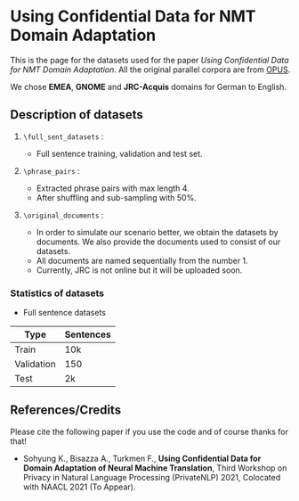 # Using Confidential Data for NMT Domain Adaptation

This is the page for the datasets used for the paper _Using Confidential Data for NMT Domain Adaptation_.
All the original parallel corpora are from [OPUS](https://opus.nlpl.eu/).

We chose **EMEA**, **GNOME** and **JRC-Acquis** domains for German to English. 



## Description of datasets


1. `\full_sent_datasets` :
    - Full sentence training, validation and test set. 
    
2. `\phrase_pairs` :
    - Extracted phrase pairs with max length 4.
    - After shuffling and sub-sampling with 50%. 

3. `\original_documents` :
    - In order to simulate our scenario better, we obtain the datasets by documents.
    We also provide the documents used to consist of our datasets.
    - All documents are named sequentially from the number 1.
    - Currently, JRC is not online but it will be uploaded soon.


### Statistics of datasets


- Full sentence datasets

Type |  Sentences 
---|---
Train | 10k
Validation | 150
Test | 2k


## References/Credits
Please cite the following paper if you use the code and of course thanks for that!

* Sohyung K., Bisazza A., Turkmen F., **Using Confidential Data for Domain Adaptation of Neural Machine Translation**, Third Workshop on Privacy in Natural Language Processing (PrivateNLP) 2021, Colocated with NAACL 2021  (To Appear).
